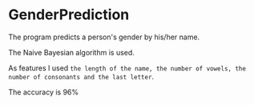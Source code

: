 # GenderPrediction

The program predicts a person's gender by his/her name. 

The Naive Bayesian algorithm is used. 

As features I used `the length of the name, the number of vowels, the number of consonants and the last letter`.

The accuracy is 96%
